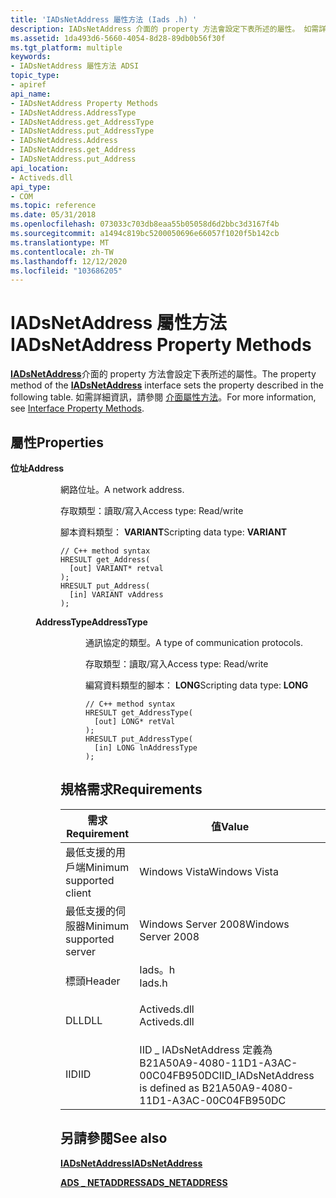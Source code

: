 ```yaml
---
title: 'IADsNetAddress 屬性方法 (Iads .h) '
description: IADsNetAddress 介面的 property 方法會設定下表所述的屬性。 如需詳細資訊，請參閱介面屬性方法。
ms.assetid: 1da493d6-5660-4054-8d28-89db0b56f30f
ms.tgt_platform: multiple
keywords:
- IADsNetAddress 屬性方法 ADSI
topic_type:
- apiref
api_name:
- IADsNetAddress Property Methods
- IADsNetAddress.AddressType
- IADsNetAddress.get_AddressType
- IADsNetAddress.put_AddressType
- IADsNetAddress.Address
- IADsNetAddress.get_Address
- IADsNetAddress.put_Address
api_location:
- Activeds.dll
api_type:
- COM
ms.topic: reference
ms.date: 05/31/2018
ms.openlocfilehash: 073033c703db8eaa55b05058d6d2bbc3d3167f4b
ms.sourcegitcommit: a1494c819bc5200050696e66057f1020f5b142cb
ms.translationtype: MT
ms.contentlocale: zh-TW
ms.lasthandoff: 12/12/2020
ms.locfileid: "103686205"
---
```

# <a name="iadsnetaddress-property-methods"></a><span data-ttu-id="77fd1-105">IADsNetAddress 屬性方法</span><span class="sxs-lookup"><span data-stu-id="77fd1-105">IADsNetAddress Property Methods</span></span>

<span data-ttu-id="77fd1-106">[**IADsNetAddress**](/windows/desktop/api/Iads/nn-iads-iadsnetaddress)介面的 property 方法會設定下表所述的屬性。</span><span class="sxs-lookup"><span data-stu-id="77fd1-106">The property method of the [**IADsNetAddress**](/windows/desktop/api/Iads/nn-iads-iadsnetaddress) interface sets the property described in the following table.</span></span> <span data-ttu-id="77fd1-107">如需詳細資訊，請參閱 [介面屬性方法](interface-property-methods.md)。</span><span class="sxs-lookup"><span data-stu-id="77fd1-107">For more information, see [Interface Property Methods](interface-property-methods.md).</span></span>

## <a name="properties"></a><span data-ttu-id="77fd1-108">屬性</span><span class="sxs-lookup"><span data-stu-id="77fd1-108">Properties</span></span>

<dl> <dt>

<span data-ttu-id="77fd1-109">**位址**</span><span class="sxs-lookup"><span data-stu-id="77fd1-109">**Address**</span></span>
<span data-ttu-id="77fd1-110"></dt> <dd> <dl></span><span class="sxs-lookup"><span data-stu-id="77fd1-110"></dt> <dd> <dl></span></span>

<span data-ttu-id="77fd1-111">網路位址。</span><span class="sxs-lookup"><span data-stu-id="77fd1-111">A network address.</span></span>

<dt>

<span data-ttu-id="77fd1-112">存取類型：讀取/寫入</span><span class="sxs-lookup"><span data-stu-id="77fd1-112">Access type: Read/write</span></span>
</dt> <dt>

<span data-ttu-id="77fd1-113">腳本資料類型： **VARIANT**</span><span class="sxs-lookup"><span data-stu-id="77fd1-113">Scripting data type: **VARIANT**</span></span>
</dt> <dt>



``` syntax
// C++ method syntax
HRESULT get_Address(
  [out] VARIANT* retval
);
HRESULT put_Address(
  [in] VARIANT vAddress
);
```


</dt> </dl> </dd> <dt>

<span data-ttu-id="77fd1-114">**AddressType**</span><span class="sxs-lookup"><span data-stu-id="77fd1-114">**AddressType**</span></span>
<span data-ttu-id="77fd1-115"></dt> <dd> <dl></span><span class="sxs-lookup"><span data-stu-id="77fd1-115"></dt> <dd> <dl></span></span>

<span data-ttu-id="77fd1-116">通訊協定的類型。</span><span class="sxs-lookup"><span data-stu-id="77fd1-116">A type of communication protocols.</span></span>

<dt>

<span data-ttu-id="77fd1-117">存取類型：讀取/寫入</span><span class="sxs-lookup"><span data-stu-id="77fd1-117">Access type: Read/write</span></span>
</dt> <dt>

<span data-ttu-id="77fd1-118">編寫資料類型的腳本： **LONG**</span><span class="sxs-lookup"><span data-stu-id="77fd1-118">Scripting data type: **LONG**</span></span>
</dt> <dt>



``` syntax
// C++ method syntax
HRESULT get_AddressType(
  [out] LONG* retVal
);
HRESULT put_AddressType(
  [in] LONG lnAddressType
);
```


</dt> </dl> </dd> </dl>

 

## <a name="requirements"></a><span data-ttu-id="77fd1-119">規格需求</span><span class="sxs-lookup"><span data-stu-id="77fd1-119">Requirements</span></span>



| <span data-ttu-id="77fd1-120">需求</span><span class="sxs-lookup"><span data-stu-id="77fd1-120">Requirement</span></span> | <span data-ttu-id="77fd1-121">值</span><span class="sxs-lookup"><span data-stu-id="77fd1-121">Value</span></span> |
|-------------------------------------|-----------------------------------------------------------------------------------------|
| <span data-ttu-id="77fd1-122">最低支援的用戶端</span><span class="sxs-lookup"><span data-stu-id="77fd1-122">Minimum supported client</span></span><br/> | <span data-ttu-id="77fd1-123">Windows Vista</span><span class="sxs-lookup"><span data-stu-id="77fd1-123">Windows Vista</span></span><br/>                                                                |
| <span data-ttu-id="77fd1-124">最低支援的伺服器</span><span class="sxs-lookup"><span data-stu-id="77fd1-124">Minimum supported server</span></span><br/> | <span data-ttu-id="77fd1-125">Windows Server 2008</span><span class="sxs-lookup"><span data-stu-id="77fd1-125">Windows Server 2008</span></span><br/>                                                          |
| <span data-ttu-id="77fd1-126">標頭</span><span class="sxs-lookup"><span data-stu-id="77fd1-126">Header</span></span><br/>                   | <dl> <span data-ttu-id="77fd1-127"><dt>Iads。h</dt></span><span class="sxs-lookup"><span data-stu-id="77fd1-127"><dt>Iads.h</dt></span></span> </dl>       |
| <span data-ttu-id="77fd1-128">DLL</span><span class="sxs-lookup"><span data-stu-id="77fd1-128">DLL</span></span><br/>                      | <dl> <span data-ttu-id="77fd1-129"><dt>Activeds.dll</dt></span><span class="sxs-lookup"><span data-stu-id="77fd1-129"><dt>Activeds.dll</dt></span></span> </dl> |
| <span data-ttu-id="77fd1-130">IID</span><span class="sxs-lookup"><span data-stu-id="77fd1-130">IID</span></span><br/>                      | <span data-ttu-id="77fd1-131">IID \_ IADsNetAddress 定義為 B21A50A9-4080-11D1-A3AC-00C04FB950DC</span><span class="sxs-lookup"><span data-stu-id="77fd1-131">IID\_IADsNetAddress is defined as B21A50A9-4080-11D1-A3AC-00C04FB950DC</span></span><br/>       |



## <a name="see-also"></a><span data-ttu-id="77fd1-132">另請參閱</span><span class="sxs-lookup"><span data-stu-id="77fd1-132">See also</span></span>

<dl> <dt>

[<span data-ttu-id="77fd1-133">**IADsNetAddress**</span><span class="sxs-lookup"><span data-stu-id="77fd1-133">**IADsNetAddress**</span></span>](/windows/desktop/api/Iads/nn-iads-iadsnetaddress)
</dt> <dt>

[<span data-ttu-id="77fd1-134">**ADS \_ NETADDRESS**</span><span class="sxs-lookup"><span data-stu-id="77fd1-134">**ADS\_NETADDRESS**</span></span>](/windows/win32/api/iads/ns-iads-ads_netaddress)
</dt> </dl>

 

 





